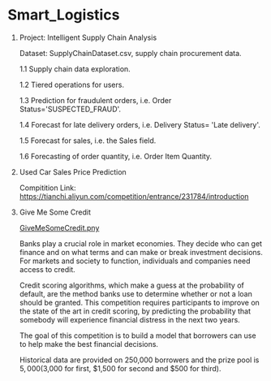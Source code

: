 # Smart_Logistics

1. Project: Intelligent Supply Chain Analysis

    Dataset: SupplyChainDataset.csv, supply chain procurement data.

    1.1 Supply chain data exploration.
    
    1.2 Tiered operations for users.
    
    1.3 Prediction for fraudulent orders, i.e. Order Status='SUSPECTED_FRAUD'.
    
    1.4 Forecast for late delivery orders, i.e. Delivery Status= 'Late delivery'.
    
    1.5 Forecast for sales, i.e. the Sales field.
    
    1.6 Forecasting of order quantity, i.e. Order Item Quantity.

2. Used Car Sales Price Prediction

    Compitition Link: https://tianchi.aliyun.com/competition/entrance/231784/introduction

3. Give Me Some Credit

   [GiveMeSomeCredit.pny](https://github.com/yibeiou/Smart_Logistics/blob/master/GiveMeSomeCredit/GiveMeSomeCredit.png)

   Banks play a crucial role in market economies. They decide who can get  finance and on what terms and can make or break investment decisions.  For markets and society to function, individuals and companies need  access to credit. 

   Credit scoring algorithms, which make a guess at the probability of  default, are the method banks use to determine whether or not a loan  should be granted. This competition requires participants to improve on  the state of the art in credit scoring, by predicting the probability  that somebody will experience financial distress in the next two years.

   The goal of this competition is to build a model that borrowers can use to help make the best financial decisions.

   Historical data are provided on 250,000 borrowers and the prize pool  is $5,000 ($3,000 for first, $1,500 for second and $500 for third).

